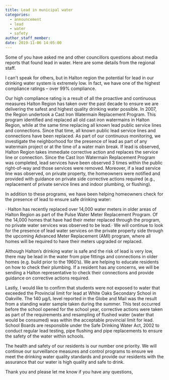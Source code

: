 ```yaml
---
title: Lead in municipal water
categories:
  - announcement
  - lead
  - water
  - safety
author_staff_member:
date: 2019-11-06 14:05:00
---
```


Some of you have asked me and other councillors questions about media reports that found lead in water. Here are some details from the regional staff.

I can't speak for others, but in Halton region the potential for lead in our drinking water system is extremely low. In fact, we have one of the highest compliance ratings – over 99% compliance.

Our high compliance rating is a result of all the proactive and continuous measures Halton Region has taken over the past decade to ensure we are delivering the safest and highest quality drinking water possible. In 2007, the Region undertook a Cast Iron Watermain Replacement Program. This program identified and replaced all old cast iron watermains in Halton Region, while at the same time replacing all known lead public service lines and connections. Since that time, all known public lead service lines and connections have been replaced. As part of our continuous monitoring, we investigate the neighborhood for the presence of lead as part of any watermain project or at the time of a water main break. If lead is observed, Halton Region takes immediate corrective action and replaces the service line or connection. Since the Cast Iron Watermain Replacement Program was completed, lead services have been observed 3 times within the public right-of-way and those services were removed. Moreover, if a lead service line was observed, on private property, the homeowners were notified and provided with guidance on private side corrective actions required (e.g., replacement of private service lines and indoor plumbing, or flushing).

In addition to these programs, we have been helping homeowners check for the presence of lead to ensure safe drinking water:

&middot; Halton has recently replaced over 14,000 water meters in older areas of Halton Region as part of the Pulse Water Meter Replacement Program. Of the 14,000 homes that have had their meter replaced through the program, no private water services was observed to be lead.&middot; We will continue to look for the presence of lead water services on the private property side through the upcoming Advanced Meter Replacement (AMI) program, where all homes will be required to have their meters upgraded or replaced.

Although Halton’s drinking water is safe and the risk of lead is very low, there may be lead in the water from pipe fittings and connections in older homes (e.g. build prior to the 1960’s). We are helping to educate residents on how to check their plumbing. If a resident has any concerns, we will be sending a Halton representative to check their connections and provide guidance on corrective actions required.

Lastly, I would like to confirm that students were not exposed to water that exceeded the Provincial limit for lead at White Oaks Secondary School in Oakville. The 140 &micro;g/L level reported in the Globe and Mail was the result from a standing water sample taken during the summer. This test occurred before the school opened for the school year, corrective actions were taken as part of the requirements and resampling of flushed water (water that would be consumed) was within the acceptable provincial limit for lead. School Boards are responsible under the Safe Drinking Water Act, 2002 to conduct regular lead testing, pipe flushing and pipe replacements to ensure the safety of the water within schools.

The health and safety of our residents is our number one priority. We will continue our surveillance measures and control programs to ensure we meet the drinking water quality standards and provide our residents with the assurance that our water is high quality and safe to drink.

Thank you and please let me know if you have any questions,